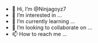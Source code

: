 - 👋 Hi, I’m @Ninjagoyz7
- 👀 I’m interested in ...
- 🌱 I’m currently learning ...
- 💞️ I’m looking to collaborate on ...
- 📫 How to reach me ...

<!---
Ninjagoyz7/Ninjagoyz7 is a ✨ special ✨ repository because its `README.md` (this file) appears on your GitHub profile.
You can click the Preview link to take a look at your changes.
--->
